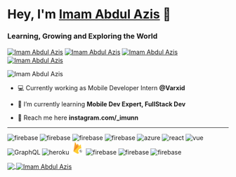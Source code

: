 <h1>Hey, I'm <a href ="https://saravananvijayamuthu.herokuapp.com/">Imam Abdul Azis</a> 👋</h1>
<h3>Learning, Growing and Exploring the World</h3>
<p>  
<a href="https://github.com/imamabdulazis/" target="_blank"><img align="center" src="https://cdn.jsdelivr.net/npm/simple-icons@3.0.1/icons/google.svg" alt="Imam Abdul Azis" height="30" width="25" /></a>
<a href="https://www.instagram.com/_imunn" target="_blank"><img align="center" src="https://cdn.jsdelivr.net/npm/simple-icons@3.0.1/icons/instagram.svg" alt="Imam Abdul Azis" height="30" width="25" /></a>
<a href="https://www.linkedin.com/in/imam-abdul-azis-980309136/" target="_blank"><img align="center" src="https://cdn.jsdelivr.net/npm/simple-icons@3.0.1/icons/linkedin.svg" alt="Imam Abdul Azis" height="30" width="25" /></a>
<a href="https://medium.com/@devopsimun" target="_blank"><img align="center" src="https://cdn.jsdelivr.net/npm/simple-icons@3.0.1/icons/medium.svg" alt="Imam Abdul Azis" height="30" width="25" /></a>  
</p>
<p>  <img src="https://komarev.com/ghpvc/?username=imamabdulazis" alt="Imam Abdul Azis"/></p>

- 💻 Currently working as Mobile Developer Intern **@Varxid**

- 🎯 I’m currently learning **Mobile Dev Expert, FullStack Dev**

- 💌 Reach me here **instagram.com/_imunn**

<hr><p>
<img src="https://devicon.dev/devicon.git/icons/javascript/javascript-plain.svg" alt="firebase" width="30" height="30"/>
<img src="https://devicon.dev/devicon.git/icons/typescript/typescript-original.svg" alt="firebase" width="30" height="30"/>
<img src="https://devicon.dev/devicon.git/icons/java/java-original.svg" alt="firebase" width="30" height="30"/>
<img src="https://devicon.dev/devicon.git/icons/swift/swift-original.svg" alt="firebase" width="30" height="30"/>
<img src="https://www.vectorlogo.zone/logos/flutterio/flutterio-icon.svg" alt="azure" width="30" height="30"/>
<img src="https://devicons.github.io/devicon/devicon.git/icons/react/react-original.svg" alt="react"  width="30" height="30"/>
<img src="https://github.com/shgysk8zer0/logos/blob/master/vue.svg" alt="vue"  width="30" height="30"/>
<img src="https://graphql.org/img/logo.svg" alt="GraphQL"  width="30" height="30"/>
<img src="https://devicons.github.io/devicon/devicon.git/icons/heroku/heroku-original.svg" alt="heroku" width="30" height="30"/>
<img src="https://github.com/vscode-icons/vscode-icons/blob/master/icons/file_type_firebasehosting.svg" alt="firebase" width="30" height="30"/>
<img src="https://devicon.dev/devicon.git/icons/sass/sass-original.svg" alt="firebase" width="30" height="30"/>
<img src="https://devicon.dev/devicon.git/icons/express/express-original.svg" alt="firebase" width="30" height="30"/>
<img src="https://devicon.dev/devicon.git/icons/mongodb/mongodb-original.svg" alt="firebase" width="30" height="30"/>
</p>



<p>
<a href="#" onclick="return false;">
  <img align="center" src="https://github-readme-stats.vercel.app/api/top-langs/?username=imamabdulazis&theme=default&layout=compact&count_private=true&hide=jupyter%20notebook,php,asp,css&langs_count=10" />
</a>
  <a href="#" onclick="return false;">
<img align="center" src="https://github-readme-stats.vercel.app/api?username=imamabdulazis&show_icons=true&theme=default&count_private=true&include_all_commits=true" alt="Imam Abdul Azis" />
</a>
</p>


